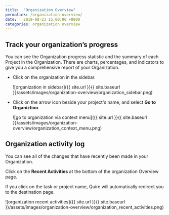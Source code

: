 ```yaml
---
title:  "Organization Overview"
permalink: /organization-overview/
date:   2019-08-23 15:00:00 +0800
categories: organization overview
---
```

## Track your organization’s progress

You can see the Organization progress statistic and the summary of each Project in the Organization. There are charts, percentages, and indicators to give you a comprehensive report of your Organization. 

- Click on the organization in the sidebar. 

	![organization in sidebar]({{ site.url }}{{ site.baseurl }}/assets/images/organization-overview/organization_sidebar.png)

- Click on the arrow icon beside your project's name, and select **Go to Organiztion**.

	![go to organization via context menu]({{ site.url }}{{ site.baseurl }}/assets/images/organization-overview/organization_context_menu.png)


## Organization activity log

You can see all of the changes that have recently been made in your Organization.

Click on the **Recent Activities** at the bottom of the organization Overview page. 

If you click on the task or project name, Quire will automatically redirect you to the destination page.

![organization recent activities]({{ site.url }}{{ site.baseurl }}/assets/images/organization-overview/organization_recent_activities.png)


